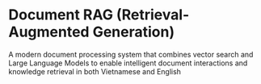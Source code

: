 # Document RAG (Retrieval-Augmented Generation)

A modern document processing system that combines vector search and Large Language Models to enable intelligent document interactions and knowledge retrieval in both Vietnamese and English


